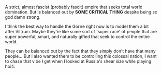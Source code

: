 A strict, almost fascist (probably fascit) empire that seeks total world domination. But is balanced out by **SOME CRITICAL THING** despite being so god damn strong.

I think the best way to handle the Gorne right now is to model them a bit after Viltrum. Maybe they're like some sort of 'super race' of people that are super powerful, smart, and naturally gifted that seek to control the entire world.

They can be balanced out by the fact that they simply don't have that many people... But I also wanted them to be controlling this colossal nation, I want to chase that vibe I get when I looked at Russia's shear size while playing hoi4.